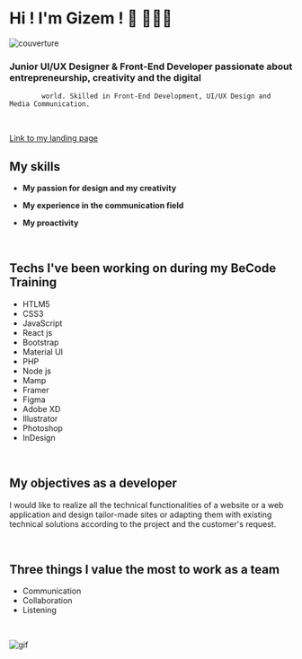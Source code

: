 
# **Hi ! I'm Gizem !** 👋 👩🏻‍💻
![couverture](https://github.com/GizemOnur/GizemOnur/blob/main/bannie%CC%80re.png)

### Junior UI/UX Designer & Front-End Developer passionate about entrepreneurship, creativity and the digital
            world. Skilled in Front-End Development, UI/UX Design and Media Communication.

<br>

[Link to my landing page](https://GizemOnur.github.io/GizemOnur)

## **My skills**
- **My passion for design and my creativity**

- **My experience in the communication field**

- **My proactivity**

<br>

 ## **Techs I've been working on during my BeCode Training**

- HTLM5 
- CSS3
- JavaScript
- React js
- Bootstrap
- Material UI
- PHP
- Node js
- Mamp
- Framer
- Figma
- Adobe XD
- Illustrator
- Photoshop
- InDesign

<br>

## **My objectives as a developer**

I would like to realize all the technical functionalities of a website or a web application and design tailor-made sites or adapting them with existing technical solutions according to the project and the customer's request. 

<br>


## **Three things I value the most to work as a team**

- Communication
- Collaboration
- Listening


<br>

![gif](https://c.tenor.com/U-vTBdF6z28AAAAd/cat-shaking.gif) 
